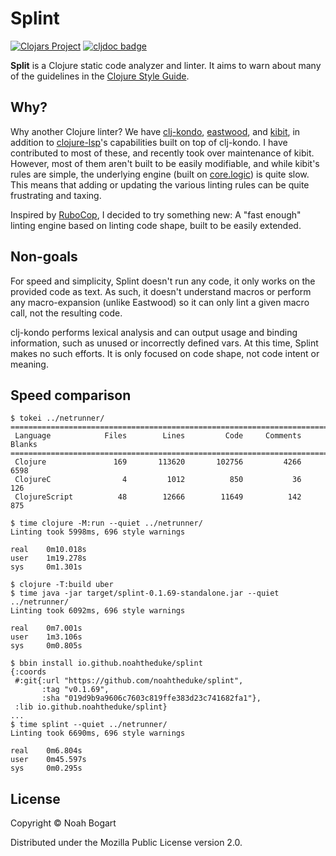 # Splint

[![Clojars Project](https://img.shields.io/clojars/v/io.github.noahtheduke/splint.svg)](https://clojars.org/io.github.noahtheduke/splint)
[![cljdoc badge](https://cljdoc.org/badge/io.github.noahtheduke/splint)](https://cljdoc.org/d/io.github.noahtheduke/splint)

**Split** is a Clojure static code analyzer and linter. It aims to warn about many of
the guidelines in the [Clojure Style Guide][style guide].

[style guide]: https://guide.clojure.style

## Why?

Why another Clojure linter? We have [clj-kondo][clj-kondo], [eastwood][eastwood], and
[kibit][kibit], in addition to [clojure-lsp][clojure-lsp]'s capabilities built on top of
clj-kondo. I have contributed to most of these, and recently took over maintenance of
kibit. However, most of them aren't built to be easily modifiable, and while kibit's
rules are simple, the underlying engine (built on [core.logic][core.logic]) is quite
slow. This means that adding or updating the various linting rules can be quite
frustrating and taxing.

Inspired by [RuboCop][rubocop], I decided to try something new: A "fast enough" linting
engine based on linting code shape, built to be easily extended.

[clj-kondo]: https://github.com/clj-kondo/clj-kondo
[eastwood]: https://github.com/jonase/eastwood
[kibit]: https://github.com/clj-commons/kibit
[clojure-lsp]: https://clojure-lsp.io/
[core.logic]: https://github.com/clojure/core.logic
[rubocop]: https://rubocop.org/

## Non-goals

For speed and simplicity, Splint doesn't run any code, it only works on the provided
code as text. As such, it doesn't understand macros or perform any macro-expansion
(unlike Eastwood) so it can only lint a given macro call, not the resulting code.

clj-kondo performs lexical analysis and can output usage and binding information, such
as unused or incorrectly defined vars. At this time, Splint makes no such efforts. It is
only focused on code shape, not code intent or meaning.

## Speed comparison

```
$ tokei ../netrunner/
===============================================================================
 Language            Files        Lines         Code     Comments       Blanks
===============================================================================
 Clojure               169       113620       102756         4266         6598
 ClojureC                4         1012          850           36          126
 ClojureScript          48        12666        11649          142          875

$ time clojure -M:run --quiet ../netrunner/
Linting took 5998ms, 696 style warnings

real    0m10.018s
user    1m19.278s
sys     0m1.301s

$ clojure -T:build uber
$ time java -jar target/splint-0.1.69-standalone.jar --quiet ../netrunner/
Linting took 6092ms, 696 style warnings

real    0m7.001s
user    1m3.106s
sys     0m0.805s

$ bbin install io.github.noahtheduke/splint
{:coords
 #:git{:url "https://github.com/noahtheduke/splint",
       :tag "v0.1.69",
       :sha "019d9b9a9606c7603c819ffe383d23c741682fa1"},
 :lib io.github.noahtheduke/splint}
...
$ time splint --quiet ../netrunner/
Linting took 6690ms, 696 style warnings

real    0m6.804s
user    0m45.597s
sys     0m0.295s
```

## License

Copyright © Noah Bogart

Distributed under the Mozilla Public License version 2.0.

